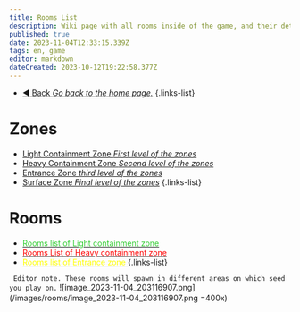 ```yaml
---
title: Rooms List
description: Wiki page with all rooms inside of the game, and their detailed description.
published: true
date: 2023-11-04T12:33:15.339Z
tags: en, game
editor: markdown
dateCreated: 2023-10-12T19:22:58.377Z
---
```


- [:arrow_backward: Back *Go back to the home page.*](/en/home#single-playerco-op)
{.links-list}
# Zones
- [Light Containment Zone *First level of the zones*](/en/game/rooms/lcz)
- [Heavy Containment Zone *Secend level of the zones*](/en/game/rooms/hcz)
- [Entrance Zone *third level of the zones*](/en/game/rooms/ent)
- [Surface Zone *Final level of the zones*](/en/game/rooms/surface)
{.links-list}
# Rooms 
- [ <font color=#32CD32>Rooms list of Light containment zone</font> ](/en/game/rooms/lczr)
- [ <font color="#FF0000">Rooms List of Heavy containment zone</font>](/en/game/rooms/hczr)
- [<font color="#FFFF00">Rooms list of Entrance zone</font> ](/en/game/rooms/ezr)
{.links-list}

` Editor note. These rooms will spawn in different areas on which seed you play on.`
![image_2023-11-04_203116907.png](/images/rooms/image_2023-11-04_203116907.png =400x)
ㅤㅤㅤㅤㅤㅤㅤㅤ
ㅤ
ㅤ
ㅤ
ㅤ
ㅤ
ㅤ